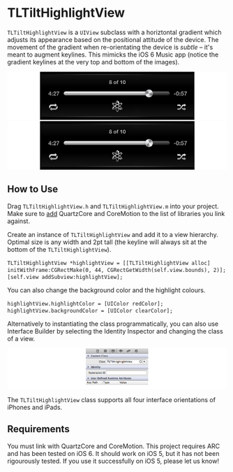 TLTiltHighlightView
===================

`TLTiltHighlightView` is a `UIView` subclass with a horiztontal gradient which adjusts its appearance based on the positional attitude of the device. The movement of the gradient when re-orientating the device is *subtle* – it's meant to augment keylines. This mimicks the iOS 6 Music app (notice the gradient keylines at the very top and bottom of the images).

![Left hightlight](https://github.com/TeehanLax/TLTiltHighlightView/raw/master/images/left.png)
![Right hightlight](https://github.com/TeehanLax/TLTiltHighlightView/raw/master/images/right.png)

How to Use
-----------------------

Drag `TLTiltHighlightView.h` and `TLTiltHighlightView.m` into your project. Make sure to [add](http://stackoverflow.com/questions/3352664/how-to-add-existing-frameworks-in-xcode-4) QuartzCore and CoreMotion to the list of libraries you link against. 

Create an instance of `TLTiltHighlightView` and add it to a view hierarchy. Optimal size is any width and 2pt tall (the keyline will always sit at the bottom of the `TLTiltHighlightView`).

    TLTiltHighlightView *highlightView = [[TLTiltHighlightView alloc] initWithFrame:CGRectMake(0, 44, CGRectGetWidth(self.view.bounds), 2)];
    [self.view addSubview:highlightView];
    
You can also change the background color and the highlight colours. 
    
    highlightView.highlightColor = [UIColor redColor];
    highlightView.backgroundColor = [UIColor clearColor];
    
Alternatively to instantiating the class programmatically, you can also use Interface Builder by selecting the Identity Inspector and changing the class of a view.

![Interface Builer](https://github.com/TeehanLax/TLTiltHighlightView/raw/master/images/interface_builder.png)


The `TLTiltHighlightView` class supports all four interface orientations of iPhones and iPads. 

Requirements
-----------------------

You must link with QuartzCore and CoreMotion. This project requires ARC and has been tested on iOS 6. It should work on iOS 5, but it has not been rigourously tested. If you use it successfully on iOS 5, please let us know!